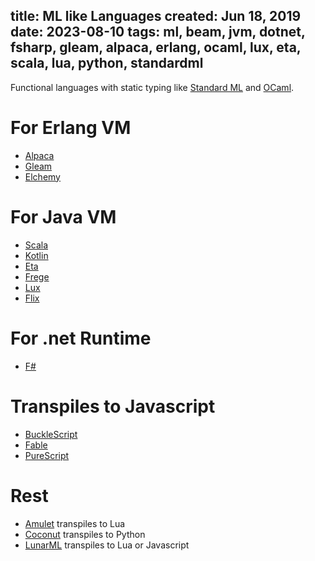 title: ML like Languages
created: Jun 18, 2019
date: 2023-08-10
tags: ml, beam, jvm, dotnet, fsharp, gleam, alpaca, erlang, ocaml, lux, eta, scala, lua, python, standardml
----

Functional languages with static typing like [Standard ML](https://smlfamily.github.io/) and
[OCaml](https://ocaml.org/). 

# For Erlang VM

 - [Alpaca](https://github.com/alpaca-lang/alpaca)
 - [Gleam](https://gleam.run/)
 - [Elchemy](https://wende.github.io/elchemy/)

# For Java VM

 - [Scala](https://www.scala-lang.org/)
 - [Kotlin](https://kotlinlang.org/)
 - [Eta](https://eta-lang.org)
 - [Frege](https://github.com/Frege/frege)
 - [Lux](https://github.com/LuxLang/lux)
 - [Flix](https://flix.dev/)

# For .net Runtime

 - [F#](https://fsharp.org)

# Transpiles to Javascript

 - [BuckleScript](https://bucklescript.github.io/)
 - [Fable](https://fable.io/)
 - [PureScript](http://www.purescript.org/)

# Rest

 - [Amulet](https://amulet.works/) transpiles to Lua
 - [Coconut](http://coconut-lang.org/) transpiles to Python
 - [LunarML](https://github.com/minoki/LunarML) transpiles to Lua or Javascript
